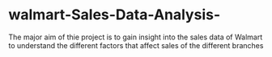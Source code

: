 # walmart-Sales-Data-Analysis-
The major aim of thie project is to gain insight into the sales data of Walmart to understand the different factors that affect sales of the different branches
